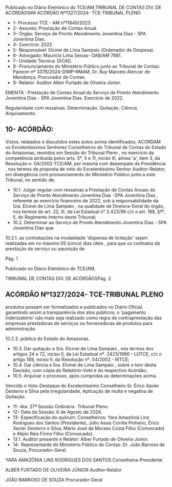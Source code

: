 Publicado  no  Diário  Eletrônico do TCE/AM,TRIBUNAL DE CONTAS DIV. DE ACÓRDÃOS## ACÓRDÃO Nº1327/2024- TCE-TRIBUNAL PLENO

- 1- Processo TCE - AM nº11849/2023.
- 2- Assunto: Prestação de Contas Anual.
- 3- Órgão: Serviço de Pronto Atendimento Joventina Dias - SPA Joventina Dias.
- 4- Exercício: 2022.
- 5- Responsável: Elcinei de Lima Sampaio (Ordenador de Despesa).
- 6- Advogado: Maurício Lima Seixas- OAB/AM 7881.
- 7- Unidade Técnica: DICAD.
- 8- Pronunciamento  do  Ministério  Público  junto  ao  Tribunal  de  Contas: Parecer  nº 3376/2024-DIMP-RMAM,  Dr.  Ruy  Marcelo  Alencar  de  Mendonça,  Procurador  de Contas.
- 9- Relator: Auditor Alber Furtado de Oliveira Júnior.

EMENTA : Prestação de Contas Anual do Serviço de Pronto Atendimento Joventina Dias - SPA Joventina Dias. Exercício de 2022.

Regularidade com ressalvas. Determinação. Quitação. Ciência. Arquivamento.

## 10-  ACÓRDÃO:

Vistos, relatados e discutidos estes autos acima identificados, ACORDAM os Excelentíssimos Senhores Conselheiros do Tribunal de Contas do Estado do Amazonas, reunidos em Sessão do Tribunal Pleno , no exercício da competência atribuída pelos arts. 5º, II  e  11,  inciso  III,  alínea  'a',  item  3,  da  Resolução  n.  04/2002-TCE/AM, por maioria com  desempate  da  Presidência , nos  termos  da  proposta  de  voto  do  Excelentíssimo Senhor Auditor-Relator, em divergência com pronunciamento do Ministério Público junto a este Tribunal, no sentido de:

- 10.1. Julgar  regular  com  ressalvas a  Prestação  de  Contas  Anuais  do Serviço de Pronto Atendimento  Joventina Dias -SPA  Joventina Dias , referente ao exercício financeiro de 2022, sob a responsabilidade da Sra. Elcinei de Lima Sampaio ,  na qualidade de Diretora-Geral do órgão, nos termos do art. 22, III, da Lei Estadual n° 2.423/96 c/c o art. 188, §1º, II, do Regimento Interno deste Tribunal;
- 10.2. Determinar ao  Serviço  de  Pronto  Atendimento  Joventina  Dias  -  SPA Joventina Dias que:

10.2.1. as  contratações  na  modalidade  'dispensa  de  licitação' sejam realizadas em no máximo 05 (cinco) dias úteis , para que os contratos  de  prestação  de  serviço  ou  aquisição  de

Pág. 1

Publicado  no  Diário  Eletrônico do TCE/AM,

TRIBUNAL DE CONTAS DIV. DE ACÓRDÃOSPág. 2

## ACÓRDÃO Nº1327/2024- TCE-TRIBUNAL PLENO

produtos  possam  ser  formalizados  e  publicados  no  Diário Oficial, garantindo assim a transparência dos atos públicos; o 'pagamento indenizatório' não mais seja realizado como regra  de  contraprestação  das  empresas  prestadoras  de serviços  ou  fornecedoras  de  produtos  para  administração

10.2.2. pública do Estado do Amazonas.

- 10.3. Dar quitação a Sra. Elcinei de Lima Sampaio , nos termos dos artigos 24 e 72, inciso II, da Lei Estadual nº. 2423/1996 - LOTCE, c/c o artigo 189, inciso II, da Resolução nº. 04/2002 - RITCE;
- 10.4. Dar  ciência a Sra. Elcinei  de  Lima  Sampaio , sobre  o  teor  desta Decisão, com cópia do Relatório-Voto e do respectivo Acórdão;
- 10.5. Arquivar o processo, após cumpridas as determinações acima.

Vencido  o  Voto-Destaque  do  Excelentíssimo  Conselheiro  Sr.    Érico  Xavier Desterro e Silva pela Irregularidade, Aplicação de multa e negativa de Quitação.

- 11-  Ata: 27ª Sessão Ordinária- Tribunal Pleno.
- 12-  Data da Sessão: 6 de Agosto de 2024.
- 13-  Especificação  do  quórum: Conselheiros:  Yara  Amazônia  Lins  Rodrigues  dos Santos (Presidente), Júlio Assis Corrêa Pinheiro, Érico Xavier Desterro e Silva, Mário José de Moraes Costa Filho (Convocado) e Alípio Reis Firmo Filho (Convocado).
- 13.1. Auditor presente e Relator: Alber Furtado de Oliveira Júnior.
- 14-  Representante  do  Ministério  Público  de  Contas: Dr.  João  Barroso  de  Souza, Procurador-Geral.

YARA AMAZÔNIA LINS RODRIGUES DOS SANTOS Conselheira-Presidente

ALBER FURTADO DE OLIVEIRA JÚNIOR Auditor-Relator

JOÃO BARROSO DE SOUZA Procurador-Geral